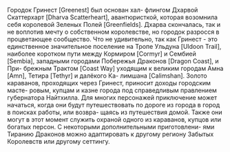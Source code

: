 Городок Гринест [Greenest] был основан хал-
флингом Дхарвой Скаттерхарт [Dharva
Scatterheart], авантюристкой, которая возомнила
себя королевой Зеленых Полей [Greenfields]. Дхарва
скончалась, так и не воплотив мечту о собственном
королевстве, но городок разросся в процветающее
сообщество. Что не удивительно, так как Гринест -
это единственное значительное поселение на Тропе
Ульдуна [Uldoon Trail], наиболее коротком пути между
Кормиром [Cormyr] и Сембией [Sembia], западными
городами Побережья Драконов [Dragon Coast], и При-
брежным Трактом [Coast Way] уходящим к великим
городам Амна [Amn], Тетира [Tethyr] и далёкого Ка-
лимшана [Calimshan]. Золото караванов, проходящих
через Гринест, приносит доходы городским масте-
ровым, купцам и казне города под справедливым
правлением губернатора Найтхилла.
Для многих персонажей приключение может
начаться, когда они будут путешествовать по дороге
из города в город в поисках работы, или возвра-
щаясь из путешествия домой. Также они могут в
этот момент служить охраной одного из караванов,
купцов или богатых персон.
С некоторыми дополнительными приготовлени-
ями Тиранию Драконов можно адаптировать к
другому региону Забытых Королевств или другому
сеттингу.
